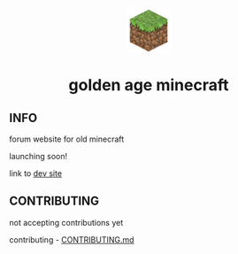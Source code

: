 <div align="center">

  <img src="https://github.com/frog1123/goldenageminecraft/blob/master/goldenageminecraft.png" width="80" height="80">

  <h1>golden age minecraft</h1>

</div>

## INFO

forum website for old minecraft

launching soon!

link to [dev site](https://goldenageminecraft.vercel.app)

## CONTRIBUTING

not accepting contributions yet

contributing - [CONTRIBUTING.md](https://github.com/frog1123/goldenageminecraft/blob/master/CONTRIBUTING.md)
